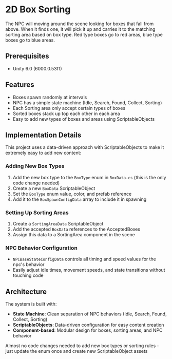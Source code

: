 # 2D Box Sorting

The NPC will moving around the scene looking for boxes that fall from above. When it finds one, it will pick it up and carries it to the matching sorting area based on box type. Red type boxes go to red areas, blue type boxes go to blue areas.

## Prerequisites

- Unity 6.0 (6000.0.53f1)

## Features

- Boxes spawn randomly at intervals
- NPC has a simple state machine (Idle, Search, Found, Collect, Sorting)
- Each Sorting area only accept certain types of boxes
- Sorted boxes stack up top each other in each area
- Easy to add new types of boxes and areas using ScriptableObjects

## Implementation Details

This project uses a data-driven approach with ScriptableObjects to make it extremely easy to add new content:

### Adding New Box Types

1. Add the new box type to the `BoxType` enum in `BoxData.cs` (this is the only code change needed)
2. Create a new `BoxData` ScriptableObject
3. Set the `BoxType` enum value, color, and prefab reference
4. Add it to the `BoxSpawnConfigData` array to include it in spawning

### Setting Up Sorting Areas

1. Create a `SortingAreaData` ScriptableObject
2. Add the accepted `BoxData` references to the AcceptedBoxes
3. Assign this data to a SortingArea component in the scene

### NPC Behavior Configuration

- `NPCBaseStateConfigData` controls all timing and speed values for the npc's behavior
- Easily adjust idle times, movement speeds, and state transitions without touching code

## Architecture

The system is built with:

- **State Machine**: Clean separation of NPC behaviors (Idle, Search, Found, Collect, Sorting)
- **ScriptableObjects**: Data-driven configuration for easy content creation
- **Component-based**: Modular design for boxes, sorting areas, and NPC behavior

Almost no code changes needed to add new box types or sorting rules - just update the enum once and create new ScriptableObject assets
